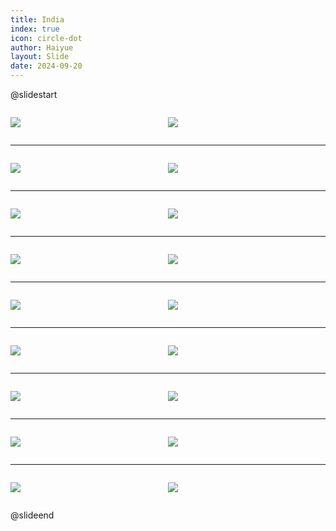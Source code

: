 ```yaml
---
title: India
index: true
icon: circle-dot
author: Haiyue
layout: Slide
date: 2024-09-20
---
```

 
@slidestart

<div style="display:flex">
<div style="flex:1">

![](/data/english/reading/Level-K/India/001.png)
</div>
<div style="flex:1">

![](/data/english/reading/Level-K/India/002.png)
</div>
</div>

---

<div style="display:flex">
<div style="flex:1">

![](/data/english/reading/Level-K/India/003.png)
</div>
<div style="flex:1">

![](/data/english/reading/Level-K/India/004.png)
</div>
</div>

---

<div style="display:flex">
<div style="flex:1">

![](/data/english/reading/Level-K/India/005.png)
</div>
<div style="flex:1">

![](/data/english/reading/Level-K/India/006.png)
</div>
</div>

---

<div style="display:flex">
<div style="flex:1">

![](/data/english/reading/Level-K/India/007.png)
</div>
<div style="flex:1">

![](/data/english/reading/Level-K/India/008.png)
</div>
</div>

---

<div style="display:flex">
<div style="flex:1">

![](/data/english/reading/Level-K/India/009.png)
</div>
<div style="flex:1">

![](/data/english/reading/Level-K/India/010.png)
</div>
</div>

---

<div style="display:flex">
<div style="flex:1">

![](/data/english/reading/Level-K/India/011.png)
</div>
<div style="flex:1">

![](/data/english/reading/Level-K/India/012.png)
</div>
</div>

---

<div style="display:flex">
<div style="flex:1">

![](/data/english/reading/Level-K/India/013.png)
</div>
<div style="flex:1">

![](/data/english/reading/Level-K/India/014.png)
</div>
</div>

---

<div style="display:flex">
<div style="flex:1">

![](/data/english/reading/Level-K/India/015.png)
</div>
<div style="flex:1">

![](/data/english/reading/Level-K/India/016.png)
</div>
</div>

---

<div style="display:flex">
<div style="flex:1">

![](/data/english/reading/Level-K/India/017.png)
</div>
<div style="flex:1">

![](/data/english/reading/Level-K/India/018.png)
</div>
</div>

@slideend